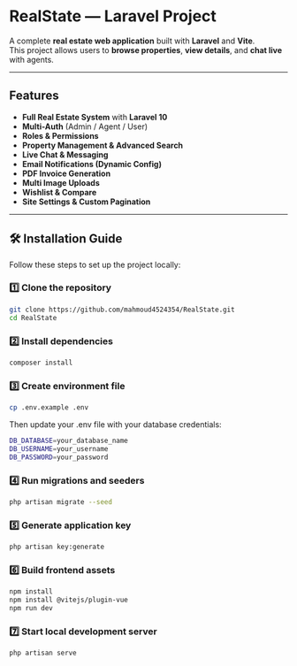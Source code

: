 #  RealState — Laravel Project

A complete **real estate web application** built with **Laravel** and **Vite**.  
This project allows users to **browse properties**, **view details**, and **chat live** with agents.

---

##  Features

-  **Full Real Estate System** with **Laravel 10**
-  **Multi-Auth** (Admin / Agent / User)
-  **Roles & Permissions**
-  **Property Management & Advanced Search**
-  **Live Chat & Messaging**
-  **Email Notifications (Dynamic Config)**
-  **PDF Invoice Generation**
-  **Multi Image Uploads**
-  **Wishlist & Compare**
-  **Site Settings & Custom Pagination**

---

## 🛠️ Installation Guide

Follow these steps to set up the project locally:

### 1️⃣ Clone the repository
```bash
git clone https://github.com/mahmoud4524354/RealState.git
cd RealState
```
### 2️⃣ Install dependencies
```bash
composer install
```
### 3️⃣ Create environment file
```bash
cp .env.example .env
````
Then update your .env file with your database credentials:
```bash
DB_DATABASE=your_database_name
DB_USERNAME=your_username
DB_PASSWORD=your_password
```

### 4️⃣ Run migrations and seeders
```bash
php artisan migrate --seed
```

### 5️⃣ Generate application key
```bash
php artisan key:generate
```

### 6️⃣ Build frontend assets
```bash
npm install
npm install @vitejs/plugin-vue
npm run dev
```
### 7️⃣ Start local development server
```bash
php artisan serve
```
